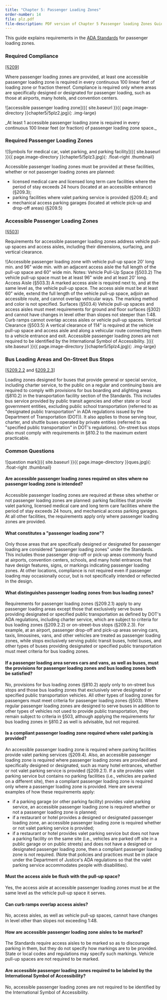 ```yaml
---
title: "Chapter 5: Passenger Loading Zones"
order-number: 14
file: plz.pdf
file-description: PDF version of Chapter 5 Passenger loading Zones Guide
---
```

This guide explains requirements in the [ADA Standards](../ada-standards.html) for passenger loading zones.

### Required Compliance

[[§209](../ada-standards/chapter-2-scoping-requirements.html#209%20Passenger%20Loading%20Zones%20and%20Bus%20Stops)]

Where passenger loading zones are provided, at least one accessible
passenger loading zone is required in every continuous 100 linear feet
of loading zone or fraction thereof. Compliance is required only where
areas are specifically designed or designated for passenger loading,
such as those at airports, many hotels, and convention centers.

![accessible passenger loading zone]({{ site.baseurl }}{{ page.image-directory }}chapter5/5plz2.jpg){: .img-large}
<div class="margin-left-8 margin-right-8 text-center" markdown="1">
_At least 1 accessible passenger loading zone is required in every continuous 100 linear feet (or fraction) of passenger loading zone space._
</div>

### Required Passenger Loading Zones

![Symbols for medical car, valet parking, and parking facility]({{ site.baseurl }}{{ page.image-directory }}chapter5/5plz3.jpg){: .float-right .thumbnail}

Accessible passenger loading zones must be provided at these facilities,
whether or not passenger loading zones are planned:

- licensed medical care and licensed long term care facilities where the period of stay exceeds 24 hours (located at an accessible entrance) (§209.3);
- parking facilities where valet parking service is provided (§209.4); and
- mechanical access parking garages (located at vehicle pick-up and drop-off areas) (§209.5)

### Accessible Passenger Loading Zones

[[§503](../ada-standards/chapter-5-general-site-and-building-elements.html#503%20Passenger%20Loading%20Zones)]

Requirements for accessible passenger loading zones address vehicle
pull-up spaces and access aisles, including their dimensions, surfacing,
and vertical clearance.

![Accessible passenger loading zone with vehicle pull-up space 20' long
min. and 96" wide min. with an adjacent access aisle the full length of
the pull-up space and 60" wide min. Notes: Vehicle Pull-Up Space
(§503.2) The vehicle pull-up space must be at least 96" wide and at
least 20' long. Access Aisle (§503.3) A marked access aisle is required
next to, and at the same level as, the vehicle pull-up space. The access
aisle must be at least 60" wide, extend the full length of the vehicle
pull-up space, adjoin an accessible route, and cannot overlap vehicular
ways. The marking method and color is not specified. Surfaces (§503.4)
Vehicle pull-up spaces and access aisles must meet requirements for
ground and floor surfaces (§302) and cannot have changes in level other
than slopes not steeper than 1:48. Curb ramps cannot overlap access
aisles or vehicle pull-up spaces. Vertical Clearance (§503.5) A vertical
clearance of 114" is required at the vehicle pull-up space and access
aisle and along a vehicular route connecting them to a vehicle entrance
and exit. Accessible passenger loading zones are not required to be
identified by the International Symbol of Accessibility.
]({{ site.baseurl }}{{ page.image-directory }}chapter5/5plz4.jpg){: .img-large} 

### Bus Loading Areas and On-Street Bus Stops

[[§209.2.2](../ada-standards/chapter-2-scoping-requirements.html#209%20Passenger%20Loading%20Zones%20and%20Bus%20Stops) and [§209.2.3](../ada-standards/chapter-2-scoping-requirements.html#209%20Passenger%20Loading%20Zones%20and%20Bus%20Stops)]

Loading zones designed for buses that provide general or special
service, including charter service, to the public on a regular and
continuing basis are required to comply with provisions for bus boarding
and alighting areas (§810.2) in the transportation facility section of
the Standards. This includes bus service provided by public transit
agencies and other state or local government entities, excluding public
school transportation (referred to as "designated public transportation"
in ADA regulations issued by the Department of Transportation (DOT)). It
also applies to those serving tour, charter, and shuttle buses operated
by private entities (referred to as "specified public transportation" in
DOT's regulations). On-street bus stops also must comply with
requirements in §810.2 to the maximum extent practicable.

### Common Questions

![question mark]({{ site.baseurl }}{{ page.image-directory }}ques.jpg){: .float-right .thumbnail} 

#### Are accessible passenger loading zones required on sites where no passenger loading zone is intended?

Accessible passenger loading zones are required at these sites whether
or not passenger loading zones are planned: parking facilities that
provide valet parking, licensed medical care and long term care
facilities where the period of stay exceeds 24 hours, and mechanical
access parking garages. At all other facilities, the requirements apply
only where passenger loading zones are provided.

#### What constitutes a "passenger loading zone"?

Only those areas that are specifically designed or designated for
passenger loading are considered "passenger loading zones" under the
Standards. This includes those passenger drop-off or pick-up areas
commonly found at airports, convention centers, schools, and many hotel
entrances that have design features, signs, or markings indicating
passenger loading zones. At other locations, compliance is not required
even if passenger loading may occasionally occur, but is not
specifically intended or reflected in the design.

#### What distinguishes passenger loading zones from bus loading zones?

Requirements for passenger loading zones (§209.2.1) apply to any
passenger loading areas except those that exclusively serve buses
providing designated or specified public transportation as defined by
DOT's ADA regulations, including charter service, which are subject to
criteria for bus loading zones (§209.2.2) or on-street-bus stops
(§209.2.3). For example, at an airport, passenger drop-off and pick-up
areas serving cars, taxis, limousines, vans, and other vehicles are
treated as passenger loading zones, while stops exclusively serving
public transit buses, hotel buses, and other types of buses providing
designated or specified public transportation must meet criteria for bus
loading zones.

#### If a passenger loading area serves cars and vans, as well as buses, must the provisions for passenger loading zones and bus loading zones both be satisfied?

No, provisions for bus loading zones (§810.2) apply only to on-street
bus stops and those bus loading zones that exclusively serve designated
or specified public transportation vehicles. All other types of loading
zones for passengers must meet criteria for passenger loading zones
(§503). Where regular passenger loading zones are designed to serve
buses in addition to other types of vehicles not used to provide public
transportation, they remain subject to criteria in §503, although
applying the requirements for bus loading zones in §810.2 as well is
advisable, but not required.

#### Is a compliant passenger loading zone required where valet parking is provided?

An accessible passenger loading zone is required where parking
facilities provide valet parking services (§209.4). Also, an accessible
passenger loading zone is required where passenger loading zones are
provided and specifically designed or designated, such as many hotel
entrances, whether or not valet parking service is provided (§209.2.1).
If a site provides valet parking service but contains no parking
facilities (i.e., vehicles are parked on a different site), then a
compliant passenger loading zone is required only where a passenger
loading zone is provided. Here are several examples of how these
requirements apply:

-   if a parking garage (or other parking facility) provides valet
    parking service, an accessible passenger loading zone is required
    whether or not a passenger loading zone is planned;
-   if a restaurant or hotel provides a designed or designated passenger
    loading zone, an accessible passenger loading zone is required
    whether or not valet parking service is provided;
-   if a restaurant or hotel provides valet parking service but does not
    have a parking facility on the same site (i.e., vehicles are parked
    off site in a public garage or on public streets) and does not have
    a designed or designated passenger loading zone, then a compliant
    passenger loading zone is not required. (Note that policies and
    practices must be in place under the Department of Justice's ADA
    regulations so that the valet parking service accommodates people
    with disabilities).

#### Must the access aisle be flush with the pull-up space?

Yes, the access aisle at accessible passenger loading zones must be at
the same level as the vehicle pull-up space it serves.

#### Can curb ramps overlap access aisles?

No, access aisles, as well as vehicle pull-up spaces, cannot have
changes in level other than slopes not exceeding 1:48.

#### How are accessible passenger loading zone aisles to be marked?

The Standards require access aisles to be marked so as to discourage
parking in them, but they do not specify how markings are to be
provided. State or local codes and regulations may specify such
markings. Vehicle pull-up spaces are not required to be marked.

#### Are accessible passenger loading zones required to be labeled by the International Symbol of Accessibility?

No, accessible passenger loading zones are not required to be identified
by the International Symbol of Accessibility.
